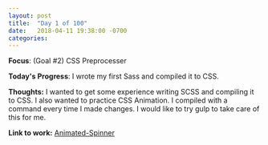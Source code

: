 ```yaml
---
layout: post
title:  "Day 1 of 100"
date:   2018-04-11 19:38:00 -0700
categories: 
---
```


**Focus**: (Goal #2) CSS Preprocesser

**Today's Progress**: I wrote my first Sass and compiled it to CSS. 

**Thoughts:** I wanted to get some experience writing SCSS and compiling it to CSS. I also wanted to practice CSS Animation. I compiled with a command every time I made changes. I would like to try gulp to take care of this for me. 

**Link to work:** [Animated-Spinner](https://castlemaninc.github.io/spinner/)
